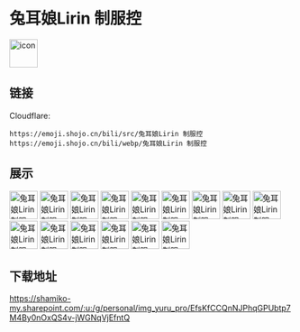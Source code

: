 # 兔耳娘Lirin 制服控
<img src="https://emoji.shojo.cn/bili/src/兔耳娘Lirin 制服控/icon.png" width="50" height="50" alt="icon">

## 链接
Cloudflare:
```
https://emoji.shojo.cn/bili/src/兔耳娘Lirin 制服控
https://emoji.shojo.cn/bili/webp/兔耳娘Lirin 制服控
```
## 展示
<img src="https://emoji.shojo.cn/bili/src/兔耳娘Lirin 制服控/兔耳娘Lirin 制服控-不如喝茶先.png" width="50" height="50" alt="兔耳娘Lirin 制服控-不如喝茶先">
<img src="https://emoji.shojo.cn/bili/src/兔耳娘Lirin 制服控/兔耳娘Lirin 制服控-你好.png" width="50" height="50" alt="兔耳娘Lirin 制服控-你好">
<img src="https://emoji.shojo.cn/bili/src/兔耳娘Lirin 制服控/兔耳娘Lirin 制服控-内个.png" width="50" height="50" alt="兔耳娘Lirin 制服控-内个">
<img src="https://emoji.shojo.cn/bili/src/兔耳娘Lirin 制服控/兔耳娘Lirin 制服控-先润了.png" width="50" height="50" alt="兔耳娘Lirin 制服控-先润了">
<img src="https://emoji.shojo.cn/bili/src/兔耳娘Lirin 制服控/兔耳娘Lirin 制服控-失恋了.png" width="50" height="50" alt="兔耳娘Lirin 制服控-失恋了">
<img src="https://emoji.shojo.cn/bili/src/兔耳娘Lirin 制服控/兔耳娘Lirin 制服控-哭不出声.png" width="50" height="50" alt="兔耳娘Lirin 制服控-哭不出声">
<img src="https://emoji.shojo.cn/bili/src/兔耳娘Lirin 制服控/兔耳娘Lirin 制服控-就这.png" width="50" height="50" alt="兔耳娘Lirin 制服控-就这">
<img src="https://emoji.shojo.cn/bili/src/兔耳娘Lirin 制服控/兔耳娘Lirin 制服控-偷吃.png" width="50" height="50" alt="兔耳娘Lirin 制服控-偷吃">
<img src="https://emoji.shojo.cn/bili/src/兔耳娘Lirin 制服控/兔耳娘Lirin 制服控-啊.png" width="50" height="50" alt="兔耳娘Lirin 制服控-啊">
<img src="https://emoji.shojo.cn/bili/src/兔耳娘Lirin 制服控/兔耳娘Lirin 制服控-拽.png" width="50" height="50" alt="兔耳娘Lirin 制服控-拽">
<img src="https://emoji.shojo.cn/bili/src/兔耳娘Lirin 制服控/兔耳娘Lirin 制服控-求求了.png" width="50" height="50" alt="兔耳娘Lirin 制服控-求求了">
<img src="https://emoji.shojo.cn/bili/src/兔耳娘Lirin 制服控/兔耳娘Lirin 制服控-被夹了.png" width="50" height="50" alt="兔耳娘Lirin 制服控-被夹了">
<img src="https://emoji.shojo.cn/bili/src/兔耳娘Lirin 制服控/兔耳娘Lirin 制服控-有了.png" width="50" height="50" alt="兔耳娘Lirin 制服控-有了">
<img src="https://emoji.shojo.cn/bili/src/兔耳娘Lirin 制服控/兔耳娘Lirin 制服控-未响应.png" width="50" height="50" alt="兔耳娘Lirin 制服控-未响应">
<img src="https://emoji.shojo.cn/bili/src/兔耳娘Lirin 制服控/兔耳娘Lirin 制服控-舒服.png" width="50" height="50" alt="兔耳娘Lirin 制服控-舒服">

## 下载地址

https://shamiko-my.sharepoint.com/:u:/g/personal/img_yuru_pro/EfsKfCCQnNJPhqGPUbtp7M4By0nOxQS4v-jWGNqVjEfntQ